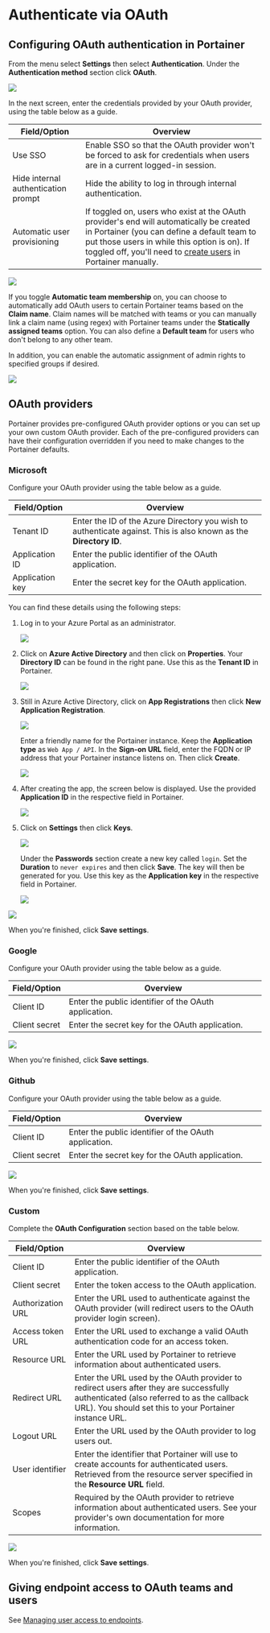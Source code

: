 # Authenticate via OAuth

## Configuring OAuth authentication in Portainer

From the menu select **Settings** then select **Authentication**. Under the **Authentication method** section click **OAuth**.

![](../../../.gitbook/assets/2.10-authentication-oauth-1.gif)

In the next screen, enter the credentials provided by your OAuth provider, using the table below as a guide.

| Field/Option                        | Overview                                                                                                                                                                                                                                                                      |
| ----------------------------------- | ----------------------------------------------------------------------------------------------------------------------------------------------------------------------------------------------------------------------------------------------------------------------------- |
| Use SSO                             | Enable SSO so that the OAuth provider won't be forced to ask for credentials when users are in a current logged-in session.                                                                                                                                                   |
| Hide internal authentication prompt | Hide the ability to log in through internal authentication.                                                                                                                                                                                                                   |
| Automatic user provisioning         | If toggled on, users who exist at the OAuth provider's end will automatically be created in Portainer (you can define a default team to put those users in while this option is on). If toggled off, you'll need to [create users](../../users/add.md) in Portainer manually. |

![](../../../.gitbook/assets/be-authentication-oauth-2.png)

If you toggle **Automatic team membership** on, you can choose to automatically add OAuth users to certain Portainer teams based on the **Claim name**. Claim names will be matched with teams or you can manually link a claim name (using regex) with Portainer teams under the **Statically assigned teams** option. You can also define a **Default team** for users who don't belong to any other team.

In addition, you can enable the automatic assignment of admin rights to specified groups if desired.

![](../../../.gitbook/assets/2.10-authentication-oauth-teammembership.png)

## OAuth providers

Portainer provides pre-configured OAuth provider options or you can set up your own custom OAuth provider. Each of the pre-configured providers can have their configuration overridden if you need to make changes to the Portainer defaults.

### Microsoft

Configure your OAuth provider using the table below as a guide.

| Field/Option    | Overview                                                                                                          |
| --------------- | ----------------------------------------------------------------------------------------------------------------- |
| Tenant ID       | Enter the ID of the Azure Directory you wish to authenticate against. This is also known as the **Directory ID**. |
| Application ID  | Enter the public identifier of the OAuth application.                                                             |
| Application key | Enter the secret key for the OAuth application.                                                                   |

You can find these details using the following steps:

1.  Log in to your Azure Portal as an administrator.

    ![](../../../.gitbook/assets/authentication-oauth-ms-1.png)
2.  Click on **Azure Active Directory** and then click on **Properties**. Your **Directory ID** can be found in the right pane. Use this as the **Tenant ID** in Portainer.

    ![](../../../.gitbook/assets/authentication-oauth-ms-2.png)
3.  Still in Azure Active Directory, click on **App Registrations** then click **New Application Registration**.

    ![](../../../.gitbook/assets/authentication-oauth-ms-3.png)

    Enter a friendly name for the Portainer instance. Keep the **Application type** as `Web App / API`. In the **Sign-on URL** field, enter the FQDN or IP address that your Portainer instance listens on. Then click **Create**.

    ![](../../../.gitbook/assets/authentication-oauth-ms-4.png)
4.  After creating the app, the screen below is displayed. Use the provided **Application ID** in the respective field in Portainer.

    ![](../../../.gitbook/assets/authentication-oauth-ms-5.png)
5.  Click on **Settings** then click **Keys**.

    ![](../../../.gitbook/assets/authentication-oauth-ms-6.png)

    Under the **Passwords** section create a new key called `login`. Set the **Duration** to `never expires` and then click **Save**. The key will then be generated for you. Use this key as the **Application key** in the respective field in Portainer.

    ![](../../../.gitbook/assets/authentication-oauth-ms-7.png)

![](../../../.gitbook/assets/be-authentication-oauth-microsoft.png)

When you're finished, click **Save settings**.

### Google

Configure your OAuth provider using the table below as a guide.

| Field/Option  | Overview                                              |
| ------------- | ----------------------------------------------------- |
| Client ID     | Enter the public identifier of the OAuth application. |
| Client secret | Enter the secret key for the OAuth application.       |

![](../../../.gitbook/assets/be-authentication-oauth-google.png)

When you're finished, click **Save settings**.

### Github

Configure your OAuth provider using the table below as a guide.

| Field/Option  | Overview                                              |
| ------------- | ----------------------------------------------------- |
| Client ID     | Enter the public identifier of the OAuth application. |
| Client secret | Enter the secret key for the OAuth application.       |

![](../../../.gitbook/assets/be-authentication-oauth-github.png)

When you're finished, click **Save settings**.

### Custom

Complete the **OAuth Configuration** section based on the table below.

| Field/Option      | Overview                                                                                                                                                                                         |
| ----------------- | ------------------------------------------------------------------------------------------------------------------------------------------------------------------------------------------------ |
| Client ID         | Enter the public identifier of the OAuth application.                                                                                                                                            |
| Client secret     | Enter the token access to the OAuth application.                                                                                                                                                 |
| Authorization URL | Enter the URL used to authenticate against the OAuth provider (will redirect users to the OAuth provider login screen).                                                                          |
| Access token URL  | Enter the URL used to exchange a valid OAuth authentication code for an access token.                                                                                                            |
| Resource URL      | Enter the URL used by Portainer to retrieve information about authenticated users.                                                                                                               |
| Redirect URL      | Enter the URL used by the OAuth provider to redirect users after they are successfully authenticated (also referred to as the callback URL). You should set this to your Portainer instance URL. |
| Logout URL        | Enter the URL used by the OAuth provider to log users out.                                                                                                                                       |
| User identifier   | Enter the identifier that Portainer will use to create accounts for authenticated users. Retrieved from the resource server specified in the **Resource URL** field.                             |
| Scopes            | Required by the OAuth provider to retrieve information about authenticated users. See your provider's own documentation for more information.                                                    |

![](../../../.gitbook/assets/be-authentication-oauth-custom.png)

When you're finished, click **Save settings**.

## Giving endpoint access to OAuth teams and users

See [Managing user access to endpoints](../../environments/access.md).
